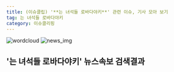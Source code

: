 ```yaml
---
title: (이슈클립) '**는 녀석들 로바다야키**' 관련 이슈, 기사 모아 보기
tag: 는 녀석들 로바다야키
category: 이슈클리핑
---
```

![wordcloud](https://s3.ap-northeast-2.amazonaws.com/lyrics101-wordcloud/2018-09-11-1536604130.png)
![news_img](https://user-images.githubusercontent.com/42597476/44507050-1206f400-a6e4-11e8-8d98-7ffbfebb353f.png)
## **'**는 녀석들 로바다야키**'** 뉴스속보 검색결과


